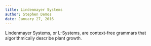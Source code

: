 ```yaml
---
title: Lindenmayer Systems
author: Stephen Demos
date: January 27, 2016
---
```


Lindenmayer Systems, or L-Systems, are context-free grammars that algorithmically describe plant growth.

